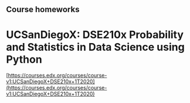 ## Course homeworks
# UCSanDiegoX: DSE210x Probability and Statistics in Data Science using Python
[https://courses.edx.org/courses/course-v1:UCSanDiegoX+DSE210x+1T2020](https://courses.edx.org/courses/course-v1:UCSanDiegoX+DSE210x+1T2020)
